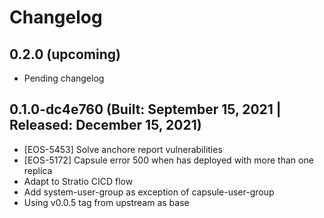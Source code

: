 # Changelog

## 0.2.0 (upcoming)

* Pending changelog

## 0.1.0-dc4e760 (Built: September 15, 2021 | Released: December 15, 2021)

* [EOS-5453] Solve anchore report vulnerabilities
* [EOS-5172] Capsule error 500 when has deployed with more than one replica
* Adapt to Stratio CICD flow
* Add system-user-group as exception of capsule-user-group
* Using v0.0.5 tag from upstream as base

